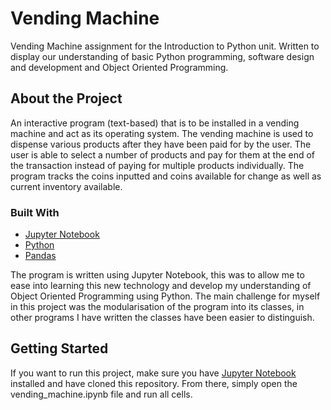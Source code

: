 # Vending Machine
Vending Machine assignment for the Introduction to Python unit. Written to display our understanding of basic Python programming, software design and development and Object Oriented Programming.

## About the Project
An interactive program (text-based) that is to be installed in a vending machine and act as its operating system. The vending machine is used to dispense various products after they have been paid for by the user. The user is able to select a number of products and pay for them at the end of the transaction instead of paying for multiple products individually. The program tracks the coins inputted and coins available for change as well as current inventory available.

### Built With
- [Jupyter Notebook](https://jupyter.org/)
- [Python](https://www.python.org/)
- [Pandas](https://pandas.pydata.org/)

The program is written using Jupyter Notebook, this was to allow me to ease into learning this new technology and develop my understanding of Object Oriented Programming using Python. The main challenge for myself in this project was the modularisation of the program into its classes, in other programs I have written the classes have been easier to distinguish.


## Getting Started
If you want to run this project, make sure you have [Jupyter Notebook](https://jupyter.org/install) installed and have cloned this repository. From there, simply open the vending_machine.ipynb file and run all cells.
